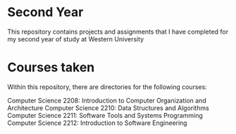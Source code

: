 # Second Year

This repository contains projects and assignments that I have completed for my second year of study at Western University

# Courses taken

Within this repository, there are directories for the following courses:

  Computer Science 2208: Introduction to Computer Organization and Architecture
  Computer Science 2210: Data Structures and Algorithms
  Computer Science 2211: Software Tools and Systems Programming
  Computer Science 2212: Introduction to Software Engineering
